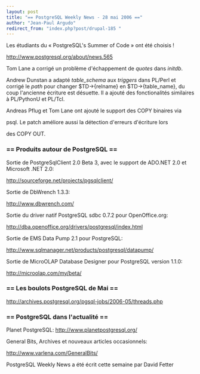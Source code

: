 ```yaml
---
layout: post
title: "== PostgreSQL Weekly News - 28 mai 2006 =="
author: "Jean-Paul Argudo"
redirect_from: "index.php?post/drupal-185 "
---
```



<p>

Les étudiants du «&nbsp;PostgreSQL's Summer of Code&nbsp;» ont été choisis&nbsp;!

<a href="http://www.postgresql.org/about/news.565" target="_blank">http://www.postgresql.org/about/news.565</a>

</p>

<p>

Tom Lane a corrigé un problème d'échappement de <em>quotes</em> dans <em>initdb</em>.</p>

<p>

Andrew Dunstan a adapté <em>table_schema</em> aux <em>triggers</em> dans PL/Perl et corrigé le <em>path</em> pour changer $TD-&gt;{relname} en $TD-&gt;{table_name}, du coup l'ancienne écriture est désuette. Il a ajouté des fonctionalités similaires à PL/PythonU et PL/Tcl.

</p>

<p>

Andreas Pflug et Tom Lane ont ajouté le support des COPY binaires via

psql. Le patch améliore aussi la détection d'erreurs d'écriture lors

des COPY OUT.

</p>

<!--more-->


<h3>== Produits autour de PostgreSQL ==</h3>

<p>

Sortie de PostgreSqlClient 2.0 Beta 3, avec le support de ADO.NET 2.0 et Microsoft .NET 2.0:

<a href="http://sourceforge.net/projects/pgsqlclient/" target="_blank">http://sourceforge.net/projects/pgsqlclient/</a>

</p>

<p>

Sortie de DbWrench 1.3.3:

<a href="http://www.dbwrench.com/" target="_blank">http://www.dbwrench.com/</a>

</p>

<p>

Sortie du driver natif PostgreSQL sdbc 0.7.2 pour OpenOffice.org:

<a href="http://dba.openoffice.org/drivers/postgresql/index.html" target="_blank">http://dba.openoffice.org/drivers/postgresql/index.html</a>

</p>

<p>

Sortie de EMS Data Pump 2.1 pour PostgreSQL:

<a href="http://www.sqlmanager.net/products/postgresql/datapump/" target="_blank">http://www.sqlmanager.net/products/postgresql/datapump/</a>

</p>

<p>

Sortie de MicroOLAP Database Designer pour PostgreSQL version 1.1.0:

<a href="http://microolap.com/my/beta/" target="_blank">http://microolap.com/my/beta/</a>

</p>

<h3>== Les boulots PostgreSQL de Mai ==</h3>

<p>

<a href="http://archives.postgresql.org/pgsql-jobs/2006-05/threads.php" target="_blank">http://archives.postgresql.org/pgsql-jobs/2006-05/threads.php</a>

</p>

<h3>== PostgreSQL dans l'actualité ==</h3>

<p>

Planet PostgreSQL: <a href="http://www.planetpostgresql.org/" target="_blank">http://www.planetpostgresql.org/</a>

</p>

<p>

General Bits, Archives et nouveaux articles occasionnels:

<a href="http://www.varlena.com/GeneralBits/" target="_blank">http://www.varlena.com/GeneralBits/</a>

</p>

<p>

PostgreSQL Weekly News a été écrit cette semaine par David Fetter

</p>